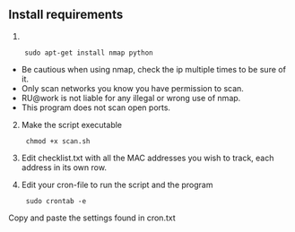 ## Install requirements
		
1.

		sudo apt-get install nmap python

- Be cautious when using nmap, check the ip multiple times to be sure of it.
- Only scan networks you know you have permission to scan.
- RU@work is not liable for any illegal or wrong use of nmap.
- This program does not scan open ports.

2. Make the script executable

		chmod +x scan.sh
		
3. Edit checklist.txt with all the MAC addresses you wish to track, each address in its own row.

4. Edit your cron-file to run the script and the program
		
		sudo crontab -e

Copy and paste the settings found in cron.txt
